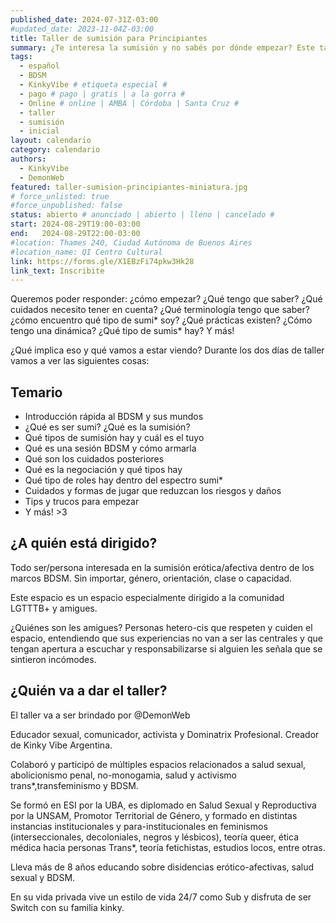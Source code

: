 ```yaml
---
published_date: 2024-07-31Z-03:00
#updated_date: 2023-11-04Z-03:00
title: Taller de sumisión para Principiantes
summary: ¿Te interesa la sumisión y no sabés por dónde empezar? Este taller busca darte herramientas para explorar tu lado sub y todas sus facetas
tags:
  - español
  - BDSM
  - KinkyVibe # etiqueta especial #
  - pago # pago | gratis | a la gorra #
  - Online # online | AMBA | Córdoba | Santa Cruz #
  - taller
  - sumisión
  - inicial
layout: calendario
category: calendario
authors:
  - KinkyVibe
  - DemonWeb
featured: taller-sumision-principiantes-miniatura.jpg
# force_unlisted: true
#force_unpublished: false
status: abierto # anunciado | abierto | lleno | cancelado #
start: 2024-08-29T19:00-03:00
end:   2024-08-29T22:00-03:00
#location: Thames 240, Ciudad Autónoma de Buenos Aires
#location_name: QI Centro Cultural
link: https://forms.gle/X1EBzFi74pkw3Hk28
link_text: Inscribite
---
```


Queremos poder responder: ¿cómo empezar? ¿Qué tengo que saber? ¿Qué cuidados necesito tener en cuenta? ¿Qué terminología tengo que saber? ¿cómo encuentro qué tipo de sumi\* soy? ¿Qué prácticas existen? ¿Cómo tengo una dinámica? ¿Qué tipo de sumis\* hay?
Y más!

¿Qué implica eso y qué vamos a estar viendo? Durante los dos días de taller vamos a ver las siguientes cosas:

## Temario

- Introducción rápida al BDSM y sus mundos
- ¿Qué es ser sumi? ¿Qué es la sumisión?
- Qué tipos de sumisión hay y cuál es el tuyo
- Qué es una sesión BDSM y cómo armarla
- Qué son los cuidados posteriores
- Qué es la negociación y qué tipos hay
- Qué tipo de roles hay dentro del espectro sumi\*
- Cuidados y formas de jugar que reduzcan los riesgos y daños
- Tips y trucos para empezar
- Y más! &gt;3

## ¿A quién está dirigido?

Todo ser/persona interesada en la sumisión erótica/afectiva dentro de los marcos BDSM.
Sin importar, género, orientación, clase o capacidad.

Este espacio es un espacio especialmente dirigido a la comunidad LGTTTB+ y amigues.

¿Quiénes son les amigues? Personas hetero-cis que respeten y cuiden el espacio, entendiendo que sus experiencias no van a ser las centrales y que tengan apertura a escuchar y responsabilizarse si alguien les señala que se sintieron incómodes.

## ¿Quién va a dar el taller?

El taller va a ser brindado por @DemonWeb

Educador sexual, comunicador, activista y Dominatrix Profesional. Creador de Kinky Vibe Argentina.

Colaboró y participó de múltiples espacios relacionados a salud sexual, abolicionismo penal, no-monogamia, salud y activismo trans\*,transfeminismo y BDSM.

Se formó en ESI por la UBA, es diplomado en Salud Sexual y Reproductiva por la UNSAM, Promotor Territorial de Género, y formado en distintas instancias institucionales y para-institucionales en feminismos (interseccionales, decoloniales, negros y lésbicos), teoría queer, ética médica hacia personas Trans\*, teoría fetichistas, estudios locos, entre otras.

Lleva más de 8 años educando sobre disidencias erótico-afectivas, salud sexual y BDSM.

En su vida privada vive un estilo de vida 24/7 como Sub y disfruta de ser Switch con su familia kinky.